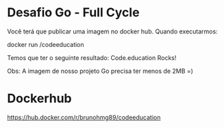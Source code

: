 # Desafio Go - Full Cycle

Você terá que publicar uma imagem no docker hub. Quando executarmos:

docker run <seu-user>/codeeducation

Temos que ter o seguinte resultado: Code.education Rocks!

Obs: A imagem de nosso projeto Go precisa ter menos de 2MB =)

# Dockerhub

https://hub.docker.com/r/brunohmg89/codeeducation
